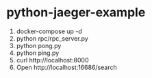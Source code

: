 # python-jaeger-example

1) docker-compose up -d
2) python rpc/rpc_server.py
3) python pong.py
4) python ping.py
5) curl http://localhost:8000
6) Open http://localhost:16686/search